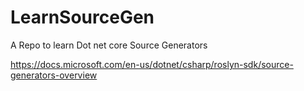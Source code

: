 # LearnSourceGen
A Repo to learn Dot net core Source Generators 


https://docs.microsoft.com/en-us/dotnet/csharp/roslyn-sdk/source-generators-overview

